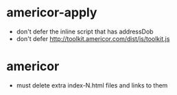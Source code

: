 # americor-apply

- don't defer the inline script that has addressDob
- don't defer http://toolkit.americor.com/dist/js/toolkit.js

# americor

- must delete extra index-N.html files and links to them